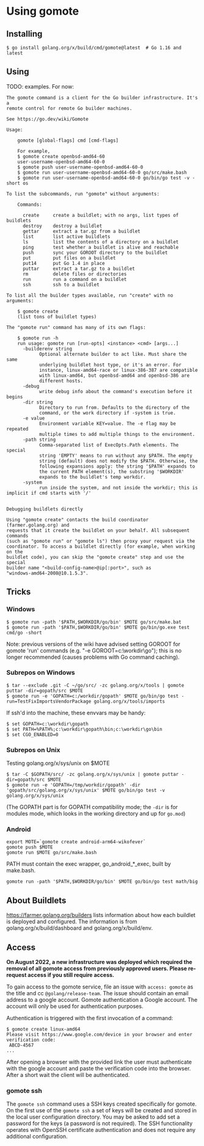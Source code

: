 # Using gomote

## Installing

```
$ go install golang.org/x/build/cmd/gomote@latest  # Go 1.16 and latest
```

## Using

TODO: examples. For now:

```
The gomote command is a client for the Go builder infrastructure. It's a
remote control for remote Go builder machines.

See https://go.dev/wiki/Gomote

Usage:

    gomote [global-flags] cmd [cmd-flags]

    For example,
    $ gomote create openbsd-amd64-60
    user-username-openbsd-amd64-60-0
    $ gomote push user-username-openbsd-amd64-60-0
    $ gomote run user-username-openbsd-amd64-60-0 go/src/make.bash
    $ gomote run user-username-openbsd-amd64-60-0 go/bin/go test -v -short os

To list the subcommands, run "gomote" without arguments:

    Commands:

      create     create a buildlet; with no args, list types of buildlets
      destroy    destroy a buildlet
      gettar     extract a tar.gz from a buildlet
      list       list active buildlets
      ls         list the contents of a directory on a buildlet
      ping       test whether a buildlet is alive and reachable
      push       sync your GOROOT directory to the buildlet
      put        put files on a buildlet
      put14      put Go 1.4 in place
      puttar     extract a tar.gz to a buildlet
      rm         delete files or directories
      run        run a command on a buildlet
      ssh        ssh to a buildlet

To list all the builder types available, run "create" with no arguments:

    $ gomote create
    (list tons of buildlet types)

The "gomote run" command has many of its own flags:

    $ gomote run -h
    run usage: gomote run [run-opts] <instance> <cmd> [args...]
      -builderenv string
            Optional alternate builder to act like. Must share the same
            underlying buildlet host type, or it's an error. For
            instance, linux-amd64-race or linux-386-387 are compatible
            with linux-amd64, but openbsd-amd64 and openbsd-386 are
            different hosts.
      -debug
            write debug info about the command's execution before it begins
      -dir string
            Directory to run from. Defaults to the directory of the
            command, or the work directory if -system is true.
      -e value
            Environment variable KEY=value. The -e flag may be repeated
            multiple times to add multiple things to the environment.
      -path string
            Comma-separated list of ExecOpts.Path elements. The special
            string 'EMPTY' means to run without any $PATH. The empty
            string (default) does not modify the $PATH. Otherwise, the
            following expansions apply: the string '$PATH' expands to
            the current PATH element(s), the substring '$WORKDIR'
            expands to the buildlet's temp workdir.
      -system
            run inside the system, and not inside the workdir; this is implicit if cmd starts with '/'


Debugging buildlets directly

Using "gomote create" contacts the build coordinator (farmer.golang.org) and
requests that it create the buildlet on your behalf. All subsequent commands
(such as "gomote run" or "gomote ls") then proxy your request via the
coordinator. To access a buildlet directly (for example, when working on the
buildlet code), you can skip the "gomote create" step and use the special
builder name "<build-config-name>@ip[:port>", such as
"windows-amd64-2008@10.1.5.3".
```

## Tricks

### Windows

```
$ gomote run -path '$PATH,$WORKDIR/go/bin' $MOTE go/src/make.bat
$ gomote run -path '$PATH,$WORKDIR/go/bin' $MOTE go/bin/go.exe test cmd/go -short
```

Note: previous versions of the wiki have advised setting GOROOT for gomote 'run' commands (e.g. "-e GOROOT=c:\workdir\go"); this is no longer recommended (causes problems with Go command caching).

### Subrepos on Windows

```
$ tar --exclude .git -C ~/go/src/ -zc golang.org/x/tools | gomote puttar -dir=gopath/src $MOTE
$ gomote run -e 'GOPATH=c:/workdir/gopath' $MOTE go/bin/go test -run=TestFixImportsVendorPackage golang.org/x/tools/imports
```

If ssh'd into the machine, these envvars may be handy:

```
$ set GOPATH=c:\workdir\gopath
$ set PATH=%PATH%;c:\workdir\gopath\bin;c:\workdir\go\bin
$ set CGO_ENABLED=0
```

### Subrepos on Unix

Testing golang.org/x/sys/unix on $MOTE

```
$ tar -C $GOPATH/src/ -zc golang.org/x/sys/unix | gomote puttar -dir=gopath/src $MOTE
$ gomote run -e 'GOPATH=/tmp/workdir/gopath' -dir 'gopath/src/golang.org/x/sys/unix' $MOTE go/bin/go test -v golang.org/x/sys/unix
```

(The GOPATH part is for GOPATH compatibility mode; the `-dir` is for modules mode, which looks in the working directory and up for `go.mod`)

### Android

```
export MOTE=`gomote create android-arm64-wikofever`
gomote push $MOTE
gomote run $MOTE go/src/make.bash
```
PATH must contain the exec wrapper, go_android_*_exec, built by make.bash.

```
gomote run -path '$PATH,$WORKDIR/go/bin' $MOTE go/bin/go test math/big
```

## About Buildlets

https://farmer.golang.org/builders lists information about how each buildlet is deployed and configured.
The information is from golang.org/x/build/dashboard and golang.org/x/build/env.


## Access

**On August 2022, a new infrastructure was deployed which required the removal of all gomote access from previously approved users. Please re-request access if you still require access.**

To gain access to the gomote service, file an issue with `access: gomote` as the title and cc `@golang/release-team`. The issue should contain an email address to a google account. Gomote authentication a Google account. The account will only be used for authentication purposes.

Authentication is triggered with the first invocation of a command:

```
$ gomote create linux-amd64
Please visit https://www.google.com/device in your browser and enter verification code:
 ABCD-4567
...
```

After opening a browser with the provided link the user must authenticate with the google account and paste the verification code into the browser. After a short wait the client will be authenticated.

### gomote ssh

The `gomote ssh` command uses a SSH keys created specifically for gomote. On the first use of the `gomote ssh` a set of keys will be created and stored in the local user configuration directory. You may be asked to add set a password for the keys (a password is not required). The SSH functionality operates with OpenSSH certificate authentication and does not require any additional configuration.